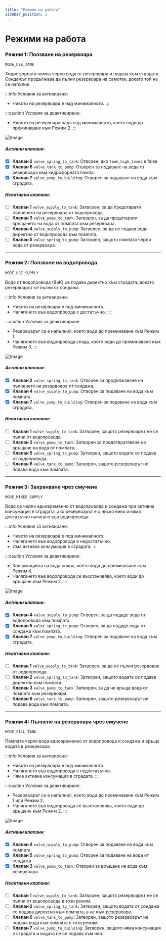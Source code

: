 ```yaml
---
title: "Режими на работа"
sidebar_position: 2
---
```


# Режими на работа

### Режим 1: Ползване на резервоара
`MODE_USE_TANK`

Хидрофорната помпа черпи вода от резервоара и подава към сградата. Сондажът продължава да пълни резервоара на самотек, докато той не се напълни.

:::info Условия за активиране:
- Нивото на резервоара е над минималното.
:::

:::caution Условия за деактивиране:
- Нивото на резервоара пада под минималното, което води до преминаване към Режим 2.
:::

![Image](./img/mode_use_tank.svg "Image")

##### Активни клапани:

- [x] **Клапан 2** `valve_spring_to_tank`: Отворен, ако `tank_high_level` е false.
- [x] **Клапан 6** `valve_tank_to_pump`: Отворен за подаване на вода от резервоара към хидрофорната помпа.
- [x] **Клапан 7** `valve_pump_to_building`: Отворен за подаване на вода към сградата.

##### Неактивни клапани:

- [ ] **Клапан 1** `valve_supply_to_tank`: Затворен, за да предотврати пълненето на резервоара от водопровода.
- [ ] **Клапан 3** `valve_pump_to_tank`: Затворен, за да предотврати връщането на вода от помпата към резервоара.
- [ ] **Клапан 4** `valve_supply_to_pump`: Затворен, за да не подава вода директно от водопровода към помпата.
- [ ] **Клапан 5** `valve_spring_to_pump`: Затворен, защото помпата черпи вода от резервоара.

---

### Режим 2: Ползване на водопровода
`MODE_USE_SUPPLY`

Вода от водопровода (ВиК) се подава директно към сградата, докато резервоарът се пълни от сондажа.

:::info Условия за активиране:
- Нивото на резервоара е под минималното.
- Налягането във водопровода е достатъчно.
:::

:::caution Условия за деактивиране:
- Резервоарът се е напълнил, което води до преминаване към Режим 1.
- Налягането във водопровода спада, което води до преминаване към Режим 3.
:::

![Image](./img/mode_use_supply.svg "Image")

##### Активни клапани:

- [x] **Клапан 2** `valve_spring_to_tank`: Отворен за продължаване на пълненето на резервоара от сондажа.
- [x] **Клапан 4** `valve_supply_to_pump`: Отворен за подаване на вода към помпата.
- [x] **Клапан 7** `valve_pump_to_building`: Отворен за подаване на вода към сградата.

##### Неактивни клапани:

- [ ] **Клапан 1** `valve_supply_to_tank`: Затворен, защото резервоарът не се пълни от водопровода.
- [ ] **Клапан 3** `valve_pump_to_tank`: Затворен за предотвратяване на връщане на вода от помпата.
- [ ] **Клапан 5** `valve_spring_to_pump`: Затворен, защото водата се подава от водопровода.
- [ ] **Клапан 6** `valve_tank_to_pump`: Затворен, защото резервоарът не подава вода към помпата.

---

### Режим 3: Захранване чрез смучене
`MODE_MIXED_SUPPLY`

Вода се черпи едновременно от водопровода и сондажа при активна консумация в сградата, ако резервоарът е с ниско ниво и няма достатъчно налягане във водопровода.

:::info Условия за активиране:
- Нивото на резервоара е под минималното.
- Налягането във водопровода е недостатъчно.
- Има активна консумация в сградата.
:::

:::caution Условия за деактивиране:
- Консумацията на вода спира, което води до преминаване към Режим 4.
- Налягането във водопровода се възстановява, което води до връщане към Режим 2.
:::

![Image](./img/mode_mixed_supply.svg "Image")

##### Активни клапани:

- [x] **Клапан 4** `valve_supply_to_pump`: Отворен, за да подаде вода от водопровода към помпата.
- [x] **Клапан 5** `valve_spring_to_pump`: Отворен, за да подаде вода от сондажа към помпата.
- [x] **Клапан 7** `valve_pump_to_building`: Отворен за подаване на вода към сградата.

##### Неактивни клапани:

- [ ] **Клапан 1** `valve_supply_to_tank`: Затворен, за да не пълни резервоара от водопровода.
- [ ] **Клапан 2** `valve_spring_to_tank`: Затворен, защото водата се подава директно към помпата.
- [ ] **Клапан 3** `valve_pump_to_tank`: Затворен, за да не връща вода от помпата към резервоара.
- [ ] **Клапан 6** `valve_tank_to_pump`: Затворен, защото резервоарът не подава вода към помпата.

---

### Режим 4: Пълнене на резервоара чрез смучене
`MODE_FILL_TANK`

Помпата черпи вода едновременно от водопровода и сондажа и връща водата в резервоара.

:::info Условия за активиране:
- Нивото на резервоара е под минималното.
- Налягането във водопровода е недостатъчно.
- Няма активна консумация в сградата.
:::

:::caution Условия за деактивиране:
- Резервоарът се е напълнил, което води до преминаване към Режим 1 или Режим 2.
- Налягането във водопровода се възстановява, което води до връщане към Режим 2.
:::

![Image](./img/mode_fill_tank.svg "Image")

##### Активни клапани:

- [x] **Клапан 4** `valve_supply_to_pump`: Отворен за подаване на вода към помпата.
- [x] **Клапан 5** `valve_spring_to_pump`: Отворен за подаване на вода от сондажа.
- [x] **Клапан 3** `valve_pump_to_tank`: Отворен за връщане на вода към резервоара.

##### Неактивни клапани:

- [ ] **Клапан 1** `valve_supply_to_tank`: Затворен, защото резервоарът не се пълни от водопровода в този режим.
- [ ] **Клапан 2** `valve_spring_to_tank`: Затворен, защото водата от сондажа се подава директно към помпата, а не към резервоара.
- [ ] **Клапан 6** `valve_tank_to_pump`: Затворен, защото резервоарът не подава вода към помпата в този режим.
- [ ] **Клапан 7** `valve_pump_to_building`: Затворен, защото няма консумация в сградата и водата не се подава към нея.
